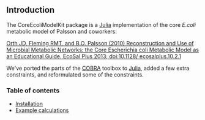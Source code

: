 ## Introduction
The CoreEcoliModelKit package is a [Julia](https://julialang.org/downloads/) implementation of the core _E.coli_ metabolic model of Palsson and coworkers:

[Orth JD, Fleming RMT, and B.O. Palsson (2010) Reconstruction and Use of Microbial Metabolic Networks: the Core Escherichia coli Metabolic Model as an Educational Guide. EcoSal Plus 2013; doi:10.1128/ ecosalplus.10.2.1](https://www.ncbi.nlm.nih.gov/pubmed/26443778)

We've ported the parts of the [COBRA](https://opencobra.github.io/cobratoolbox/stable/) toolbox to [Julia](https://julialang.org/downloads/), added a few extra constraints, and reformulated some of the constraints.

### Table of contents
* [Installation](/installation/README.md)
* [Example calculations](/examples/README.md)
